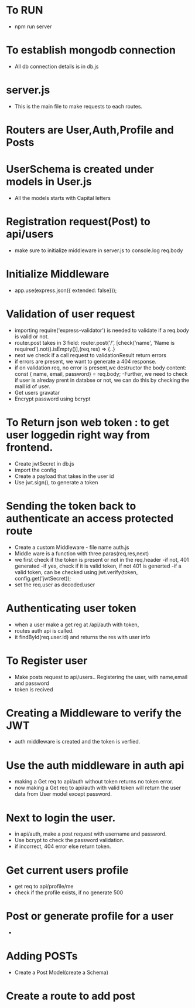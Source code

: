 # To RUN
- npm run server

# To establish mongodb connection
- All db connection details is in db.js

# server.js
- This is the main file to make requests to each routes.

# Routers are User,Auth,Profile and Posts

# UserSchema is created under models in User.js
- All the models starts with Capital letters

# Registration request(Post) to api/users
- make sure to initialize middleware in server.js to console.log req.body

# Initialize Middleware
- app.use(express.json({ extended: false}));

# Validation of user request
- importing require('express-validator') is needed to validate if a req.body is valid or not.
- router.post takes in 3 field: router.post('/', [check('name', 'Name is required').not().isEmpty()],(req,res) => {..}
- next we check if a call request to validationResult return errors
- if errors are present, we want to generate a 404 response.
- if on validation req, no error is present,we destructor the body content:  
    const { name, email, password} = req.body;
-Further, we need to check if user is alreday prent in databse or not, we can do this by checking the mail id of user.
- Get users gravatar
- Encrypt password using bcrypt

# To Return json web token : to get user loggedin right way from frontend.
- Create jwtSecret in db.js
- import the config
- Create a payload that takes in the user id
- Use jwt.sign(), to generate a token

# Sending the token back to authenticate an access protected route
- Create a custom Middleware - file name auth.js
- Middle ware is a function with three paras(req,res,next)
- we first check if the token is present or not in the req.header
-if not, 401 generated
-if yes, check if it is valid token, if not 401 is generted
-if a valid token, can be checked using jwt.verify(token, config.get('jwtSecret));
- set the req.user as decoded.user

# Authenticating user token
- when a user make a get reg at /api/auth with token,
- routes auth api is called.
- it findById(req.user.id) and returns the res with user info

# To Register user
- Make posts request to api/users.. Registering the user, with name,email and password
- token is recived

# Creating a Middleware to verify the JWT
- auth middleware is created and the token is verfied.

# Use the auth middleware in auth api 
- making a Get req to api/auth without token returns no token error.
- now making a Get req to api/auth with valid token will return the user data from User model except password.

# Next to login the user.
- in api/auth, make a post request with username and password. 
- Use bcrypt to check the password validation.
- if incorrect, 404 error else return token.

# Get current users profile
- get req to api/profile/me
- check if the profile exists, if no generate 500 

# Post or generate profile for a user
-


# Adding POSTs 
- Create a Post Model(create a Schema)

# Create a route to add post